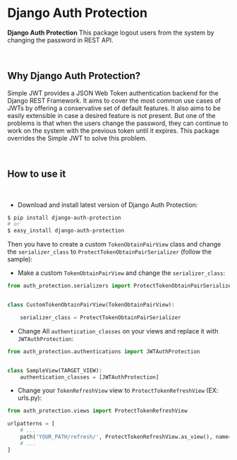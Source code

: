 # Django Auth Protection
**Django Auth Protection** This package logout users from the system by changing the password in REST API.

<br />

## Why Django Auth Protection?
Simple JWT provides a JSON Web Token authentication backend for the Django REST Framework. It aims to cover the most common use cases of JWTs by offering a conservative set of default features. It also aims to be easily extensible in case a desired feature is not present. But one of the problems is that when the users change the password, they can continue to work on the system with the previous token until it expires. This package overrides the Simple JWT to solve this problem.

<br>

## How to use it

<br />

* Download and install latest version of Django Auth Protection:

```bash
$ pip install django-auth-protection
# or
$ easy_install django-auth-protection
```

Then you have to create a custom `TokenObtainPairView` class and change the `serializer_class` to `ProtectTokenObtainPairSerializer` (follow the sample):

- Make a custom `TokenObtainPairView` and change the `serializer_class`:
```python
from auth_protection.serializers import ProtectTokenObtainPairSerializer


class CustomTokenObtainPairView(TokenObtainPairView):

    serializer_class = ProtectTokenObtainPairSerializer
```

- Change All `authentication_classes` on your views and replace it with `JWTAuthProtection`:
```python
from auth_protection.authentications import JWTAuthProtection


class SampleView(TARGET_VIEW):
    authentication_classes = [JWTAuthProtection]
```

- Change your `TokenRefreshView` view to `ProtectTokenRefreshView` (EX: urls.py):
```python
from auth_protection.views import ProtectTokenRefreshView

urlpatterns = [
    # ...
    path('YOUR_PATH/refresh/', ProtectTokenRefreshView.as_view(), name='URL_NAME'),
    # ...
]
```